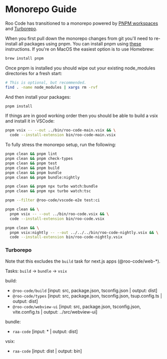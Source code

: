 # Monorepo Guide

Roo Code has transitioned to a monorepo powered by [PNPM workspaces](https://pnpm.io/workspaces) and [Turborepo](https://turborepo.com).

When you first pull down the monorepo changes from git you'll need to re-install all packages using pnpm. You can install pnpm using [these](https://pnpm.io/installation) instructions. If you're on MacOS the easiest option is to use Homebrew:

```sh
brew install pnpm
```

Once pnpm is installed you should wipe out your existing node_modules directories for a fresh start:

```sh
# This is optional, but recommended.
find . -name node_modules | xargs rm -rvf
```

And then install your packages:

```sh
pnpm install
```

If things are in good working order then you should be able to build a vsix and install it in VSCode:

```sh
pnpm vsix -- --out ../bin/roo-code-main.vsix && \
  code --install-extension bin/roo-code-main.vsix
```

To fully stress the monorepo setup, run the following:

```sh
pnpm clean && pnpm lint
pnpm clean && pnpm check-types
pnpm clean && pnpm test
pnpm clean && pnpm build
pnpm clean && pnpm bundle
pnpm clean && pnpm bundle:nightly

pnpm clean && pnpm npx turbo watch:bundle
pnpm clean && pnpm npx turbo watch:tsc

pnpm --filter @roo-code/vscode-e2e test:ci

pnpm clean && \
  pnpm vsix -- --out ../bin/roo-code.vsix && \
  code --install-extension bin/roo-code.vsix

pnpm clean && \
  pnpm vsix:nightly -- --out ../../../bin/roo-code-nightly.vsix && \
  code --install-extension bin/roo-code-nightly.vsix
```

### Turborepo

Note that this excludes the `build` task for next.js apps (@roo-code/web-\*).

Tasks: `build` -> `bundle` -> `vsix`

build:

- `@roo-code/build` [input: src, package.json, tsconfig.json | output: dist]
- `@roo-code/types` [input: src, package.json, tsconfig.json, tsup.config.ts | output: dist]
- `@roo-code/webview-ui` [input: src, package.json, tsconfig.json, vite.config.ts | output: ../src/webview-ui]

bundle:

- `raa-code` [input: * | output: dist]

vsix:

- `raa-code` [input: dist | output: bin]
